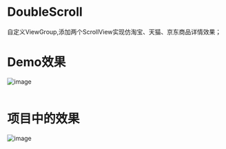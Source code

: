 # DoubleScroll
自定义ViewGroup,添加两个ScrollView实现仿淘宝、天猫、京东商品详情效果；<br/>
# Demo效果
![image](https://github.com/CuiChenbo/CcMall/blob/master/cimags/gifhome1.gif)<br/><br/>
# 项目中的效果
![image](https://github.com/CuiChenbo/CcMall/blob/master/cimags/gifhome1.gif)

